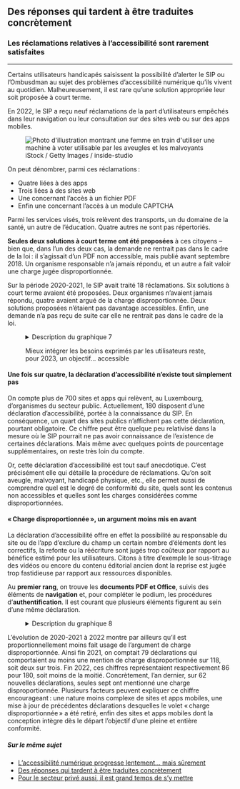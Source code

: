 <script src="../../../../content/news/2023-01-31-complaints2022.js"></script>

<h2>Des réponses qui tardent à être traduites concrètement</h2>
            <h3>Les réclamations relatives à l’accessibilité sont rarement satisfaites</h3>
            <hr>
            <div class="intro">
                <p>Certains utilisateurs handicapés saisissent la possibilité d’alerter le SIP ou l’Ombusdman au sujet des problèmes d’accessibilité numérique qu’ils vivent au quotidien. Malheureusement, il est rare qu’une solution appropriée leur soit proposée à court terme.</p>
            </div>
            <p>En 2022, le SIP a reçu neuf réclamations de la part d’utilisateurs empêchés dans leur navigation ou leur consultation sur des sites web ou sur des apps mobiles.</p>
            <figure class="pic">
                <img src="../../../../content/news/img/iStock2.jpg" alt="Photo d'illustration montrant une femme en train d'utiliser une machine à voter utilisable par les aveugles et les malvoyants">
                <figcaption>iStock / Getty Images / inside-studio</figcaption>
            </figure>
            <p>On peut dénombrer, parmi ces réclamations&#8239;:</p>
            <ul>
                <li>Quatre liées à des apps</li>
                <li>Trois liées à des sites web</li>
                <li>Une concernant l’accès à un fichier PDF</li>
                <li>Enfin une concernant l’accès à un module CAPTCHA</li>
            </ul>
            <p>Parmi les services visés, trois relèvent des transports, un du domaine de la santé, un autre de l’éducation. Quatre autres ne sont pas répertoriés.</p>
            <p><strong>Seules deux solutions à court terme ont été proposées</strong> à ces citoyens – bien que, dans l’un des deux cas, la demande ne rentrait pas dans le cadre de la loi&#8239;: il s’agissait d’un PDF non accessible, mais publié avant septembre 2018. Un organisme responsable n’a jamais répondu, et un autre a fait valoir une charge jugée disproportionnée.</p>
            <p>Sur la période 2020-2021, le SIP avait traité 18 réclamations. Six solutions à court terme avaient été proposées. Deux organismes n’avaient jamais répondu, quatre avaient argué de la charge disproportionnée. Deux solutions proposées n’étaient pas davantage accessibles. Enfin, une demande n’a pas reçu de suite car elle ne rentrait pas dans le cadre de la loi.</p>
            <figure class="chart">
                <div id="complaints"></div>
                <details>
                    <summary>Description du graphique 7</summary>
                    <p>Ce diagramme en barres présente la somme des réclamations reçues par le Service Information et Presse dans le cadre de problèmes d'accessibilité numérique, soit 18 en 2020 - 2021 et neuf en 2022. Respectivement, six, puis deux solutions à court terme ont été proposées.</p>
                </details>
                <p>Mieux intégrer les besoins exprimés par les utilisateurs reste, pour 2023, un objectif... accessible</p>
            </figure>
            <h4>Une fois sur quatre, la déclaration d’accessibilité n’existe tout simplement pas</h4>
            <p>On compte plus de 700 sites et apps qui relèvent, au Luxembourg, d’organismes du secteur public. Actuellement, 180 disposent d’une déclaration d’accessibilité, portée à la connaissance du SIP. En conséquence, un quart des sites publics n’affichent pas cette déclaration, pourtant obligatoire. Ce chiffre peut être quelque peu relativisé dans la mesure où le SIP pourrait ne pas avoir connaissance de l’existence de certaines déclarations. Mais même avec quelques points de pourcentage supplémentaires, on reste très loin du compte.</p>
            <p>Or, cette déclaration d’accessibilité est tout sauf anecdotique. C’est précisément elle qui détaille la procédure de réclamations. Qu’on soit aveugle, malvoyant, handicapé physique, etc., elle permet aussi de comprendre quel est le degré de conformité du site, quels sont les contenus non accessibles et quelles sont les charges considérées comme disproportionnées.</p>
            <h4>«&#8239;Charge disproportionnée&#8239;», un argument moins mis en avant</h4>
            <p>La déclaration d’accessibilité offre en effet la possibilité au responsable du site ou de l’app d’exclure du champ un certain nombre d’éléments dont les correctifs, la refonte ou la réécriture sont jugés trop coûteux par rapport au bénéfice estimé pour les utilisateurs. Citons à titre d’exemple le sous-titrage des vidéos ou encore du contenu éditorial ancien dont la reprise est jugée trop fastidieuse par rapport aux ressources disponibles.</p>
            <p>Au <strong>premier rang</strong>, on trouve les <strong>documents PDF et Office</strong>, suivis des éléments de <strong>navigation</strong> et, pour compléter le podium, les procédures d’<strong>authentification</strong>. Il est courant que plusieurs éléments figurent au sein d’une même déclaration.</p>
            <figure class="chart">
                <div id="burden"></div>
                <details>
                    <summary>Description du graphique 8</summary>
                    <p>Ce diagramme en barres présente, en pourcentage, les principales raisons de charge disproportionnée mises en avant dans les déclarations d'accessibilité. Les documents PDF ou Office sont l'élément le plus cité dans ce cas.</p>
                </details>
            </figure>
            <p>L’évolution de 2020-2021 à 2022 montre par ailleurs qu’il est proportionnellement moins fait usage de l’argument de charge disproportionnée. Ainsi fin 2021, on comptait 79 déclarations qui comportaient au moins une mention de charge disproportionnée sur 118, soit deux sur trois. Fin 2022, ces chiffres représentaient respectivement 86 pour 180, soit moins de la moitié. Concrètement, l’an dernier, sur 62 nouvelles déclarations, seules sept ont mentionné une charge disproportionnée. Plusieurs facteurs peuvent expliquer ce chiffre encourageant&#8239;: une nature moins complexe de sites et apps mobiles, une mise à jour de précédentes déclarations desquelles le volet «&#8239;charge disproportionnée&#8239;» a été retiré, enfin des sites et apps mobiles dont la conception intègre dès le départ l’objectif d’une pleine et entière conformité.</p>
            <aside class="more">
                <h5>Sur le même sujet</h5>
                <ul>
                    <li><a href="2023-01-30-rapport2022.html">L’accessibilité numérique progresse lentement... mais sûrement</a></li>
                    <li><a href="2023-01-31-complaints2022.html">Des réponses qui tardent à être traduites concrètement</a></li>
                    <li><a href="2023-02-01-european_accessibility_act.html">Pour le secteur privé aussi, il est grand temps de s’y mettre</a></li>
                </ul>
            </aside>